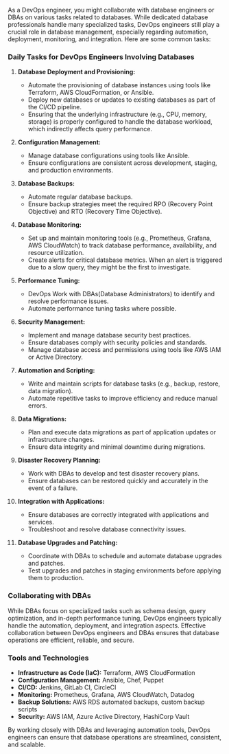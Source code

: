 As a DevOps engineer, you might collaborate with database engineers or DBAs on various tasks related to databases. While dedicated database professionals handle many specialized tasks, DevOps engineers still play a crucial role in database management, especially regarding automation, deployment, monitoring, and integration. Here are some common tasks:

### Daily Tasks for DevOps Engineers Involving Databases

1. **Database Deployment and Provisioning:**
   - Automate the provisioning of database instances using tools like Terraform, AWS CloudFormation, or Ansible.
   - Deploy new databases or updates to existing databases as part of the CI/CD pipeline.
   - Ensuring that the underlying infrastructure (e.g., CPU, memory, storage) is properly configured to handle the database workload, which indirectly affects query performance.

2. **Configuration Management:**
   - Manage database configurations using tools like Ansible.
   - Ensure configurations are consistent across development, staging, and production environments.

3. **Database Backups:**
   - Automate regular database backups.
   - Ensure backup strategies meet the required RPO (Recovery Point Objective) and RTO (Recovery Time Objective).

4. **Database Monitoring:**
   - Set up and maintain monitoring tools (e.g., Prometheus, Grafana, AWS CloudWatch) to track database performance, availability, and resource utilization.
   - Create alerts for critical database metrics. When an alert is triggered due to a slow query, they might be the first to investigate.

5. **Performance Tuning:**
   - DevOps Work with DBAs(Database Administrators) to identify and resolve performance issues.
   - Automate performance tuning tasks where possible. 

6. **Security Management:**
   - Implement and manage database security best practices.
   - Ensure databases comply with security policies and standards.
   - Manage database access and permissions using tools like AWS IAM or Active Directory.

7. **Automation and Scripting:**
   - Write and maintain scripts for database tasks (e.g., backup, restore, data migration).
   - Automate repetitive tasks to improve efficiency and reduce manual errors.

8. **Data Migrations:**
   - Plan and execute data migrations as part of application updates or infrastructure changes.
   - Ensure data integrity and minimal downtime during migrations.

9. **Disaster Recovery Planning:**
   - Work with DBAs to develop and test disaster recovery plans.
   - Ensure databases can be restored quickly and accurately in the event of a failure.

10. **Integration with Applications:**
    - Ensure databases are correctly integrated with applications and services.
    - Troubleshoot and resolve database connectivity issues.

11. **Database Upgrades and Patching:**
    - Coordinate with DBAs to schedule and automate database upgrades and patches.
    - Test upgrades and patches in staging environments before applying them to production.

### Collaborating with DBAs

While DBAs focus on specialized tasks such as schema design, query optimization, and in-depth performance tuning, DevOps engineers typically handle the automation, deployment, and integration aspects. Effective collaboration between DevOps engineers and DBAs ensures that database operations are efficient, reliable, and secure.

### Tools and Technologies

- **Infrastructure as Code (IaC):** Terraform, AWS CloudFormation
- **Configuration Management:** Ansible, Chef, Puppet
- **CI/CD:** Jenkins, GitLab CI, CircleCI
- **Monitoring:** Prometheus, Grafana, AWS CloudWatch, Datadog
- **Backup Solutions:** AWS RDS automated backups, custom backup scripts
- **Security:** AWS IAM, Azure Active Directory, HashiCorp Vault

By working closely with DBAs and leveraging automation tools, DevOps engineers can ensure that database operations are streamlined, consistent, and scalable.